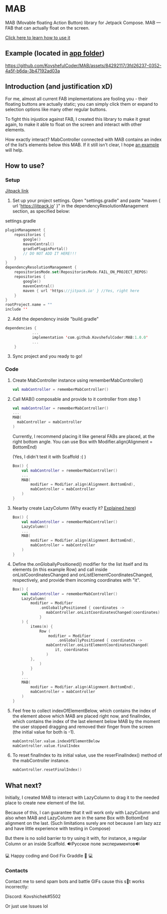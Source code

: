 # MAB
MAB (Movable floating Action Button) library for Jetpack Compose. 
MAB — FAB that can actually float on the screen.

[Click here to learn how to use it](https://github.com/KovshefulCoder/MAB/tree/master#how-to-use)


## Example (located in [app folder](https://github.com/KovshefulCoder/MAB/tree/master/app))
https://github.com/KovshefulCoder/MAB/assets/84292117/3fd26237-0352-4a5f-b6da-3b47192ad03a


## Introduction (and justification xD)

For me, almost all current FAB implementations are fooling you - their floating buttons are actually static; you can simply click them or expand to selection options like many other regular buttons.

To fight this injustice against FAB, I created this library to make it great again, to make it able to float on the screen and interact with other elements.

How exactly interact? MabController connected with MAB contains an index of the list’s elements below this MAB. If it still isn't clear, I hope [an example](https://github.com/KovshefulCoder/MAB/tree/master/README.md#example-located-in-app-folder) will help.

## How to use?

### Setup

[Jitpack link](https://jitpack.io/#KovshefulCoder/MAB/1.0.0)

1. Set up your project settings.
Open "settings.gradle" and paste "maven { url 'https://jitpack.io' }" in the dependencyResolutionManagement section, as specified below:

settings.gradle
```kotlin
pluginManagement {
    repositories {
        google()
        mavenCentral()
        gradlePluginPortal()
        // DO NOT ADD IT HERE!!!
    }
}
dependencyResolutionManagement {
    repositoriesMode.set(RepositoriesMode.FAIL_ON_PROJECT_REPOS)
    repositories {
        google()
        mavenCentral()
        maven { url 'https://jitpack.io' } //Yes, right here
    }
}
rootProject.name = ""
include ''
```

2. Add the dependency inside "build.gradle"

```kotlin
dependencies {
            ...
	        implementation 'com.github.KovshefulCoder:MAB:1.0.0'
            ...
	}
```

3. Sync project and you ready to go!


### Code

1. Create MabController instance using rememberMabController()
    
    ```kotlin
    val mabController = rememberMabController()
    ```
    

2. Call MAB() composable and provide to it controller from step 1
    
    ```kotlin
    val mabController = rememberMabController()
    ...
    MAB(
      mabController = mabController
    ) 
    ```
    

    Currently, I recommend placing it like general FABs are placed, at the right bottom angle. You can use Box with Modifier.align(Alignment = BottomEnd)

    (Yes, I didn't test it with Scaffold :( )

    ```kotlin
    Box() {
        val mabController = rememberMabController()
        ...
        MAB(
            modifier = Modifier.align(Alignment.BottomEnd),
            mabController = mabController
        )
    }
    ```

3. Nearby create LazyColumn (Why exactly it? [Explained here](https://github.com/KovshefulCoder/MAB/tree/master#what-next))
    
    ```kotlin
    Box() {
        val mabController = rememberMabController()
        LazyColumn()
        ...
        MAB(
            modifier = Modifier.align(Alignment.BottomEnd),
            mabController = mabController
        )
    }
    ```
    

4. Define the.onGloballyPositioned() modifier for the list itself and its elements (in this example Row) and call inside onListCoordinatesChanged and onListElementCoordinatesChanged, respectively, and provide them incoming coordinates with "it".
    
    ```kotlin
    Box() {
        val mabController = rememberMabController()
        LazyColumn(
            modifier = Modifier
                .onGloballyPositioned { coordinates ->
                   mabController.onListCoordinatesChanged(coordinates)
                }
        ) {
            items(n) {
                Row (
                    modifier = Modifier
                        .onGloballyPositioned { coordinates ->
                   mabController.onListElementCoordinatesChanged(
                       it, coordinates
                   )
            },
                )
            }
        }
        ...
        MAB(
            modifier = Modifier.align(Alignment.BottomEnd),
            mabController = mabController
        )
    }
    ```
    

5. Feel free to collect indexOfElementBelow, which contains the index of the element above which MAB are placed right now, and finalIndex, which contains the index of the last element below MAB by the moment the user stopped dragging and removed their finger from the screen (the initial value for both is -1).
    
    ```kotlin
    mabController.value.indexOfElementBelow
    mabController.value.finalIndex
    ```
    

6. To reset finalIndex to its initial value, use the reserFinalIndex() method of the mabController instance.
    
    ```kotlin
    mabController.resetFinalIndex()
    ```
	
    

## What next?
Initially, I created MAB to interact with LazyColumn to drag it to the needed place to create new element of the list.

Because of this, I can guarantee that it will work only with LazyColumn and also when MAB and LazyColumn are in the same Box with BottomEnd alignment on the last.
(Such limitations surely are not because I am lazy azz and have little experience with testing in Compose)

But there is no solid barrier to try using it with, for instance, a regular Column or an inside Scaffold.
🔊Русское поле экспериментов🔊

:computer:
Happy coding and God Fix Graddle :metal:
:computer:



### Contacts

Contact me to send spam bots and battle GIFs cause this s👋t works incorrectly:

Discord: Kovshichek#5502

Or just use Issues lol
